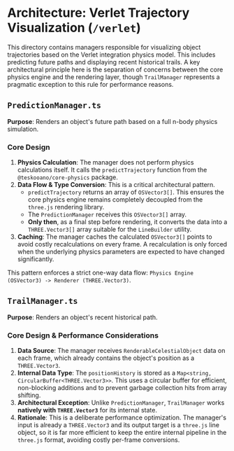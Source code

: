 # Architecture: Verlet Trajectory Visualization (`/verlet`)

This directory contains managers responsible for visualizing object trajectories based on the Verlet integration physics model. This includes predicting future paths and displaying recent historical trails. A key architectural principle here is the separation of concerns between the core physics engine and the rendering layer, though `TrailManager` represents a pragmatic exception to this rule for performance reasons.

## `PredictionManager.ts`

**Purpose**: Renders an object's future path based on a full n-body physics simulation.

### Core Design

1.  **Physics Calculation**: The manager does not perform physics calculations itself. It calls the `predictTrajectory` function from the `@teskooano/core-physics` package.
2.  **Data Flow & Type Conversion**: This is a critical architectural pattern.
    - `predictTrajectory` returns an array of `OSVector3[]`. This ensures the core physics engine remains completely decoupled from the `three.js` rendering library.
    - The `PredictionManager` receives this `OSVector3[]` array.
    - **Only then**, as a final step before rendering, it converts the data into a `THREE.Vector3[]` array suitable for the `LineBuilder` utility.
3.  **Caching**: The manager caches the calculated `OSVector3[]` points to avoid costly recalculations on every frame. A recalculation is only forced when the underlying physics parameters are expected to have changed significantly.

This pattern enforces a strict one-way data flow: `Physics Engine (OSVector3) -> Renderer (THREE.Vector3)`.

## `TrailManager.ts`

**Purpose**: Renders an object's recent historical path.

### Core Design & Performance Considerations

1.  **Data Source**: The manager receives `RenderableCelestialObject` data on each frame, which already contains the object's position as a `THREE.Vector3`.
2.  **Internal Data Type**: The `positionHistory` is stored as a `Map<string, CircularBuffer<THREE.Vector3>>`. This uses a circular buffer for efficient, non-blocking additions and to prevent garbage collection hits from array shifting.
3.  **Architectural Exception**: Unlike `PredictionManager`, `TrailManager` works **natively with `THREE.Vector3`** for its internal state.
4.  **Rationale**: This is a deliberate performance optimization. The manager's input is already a `THREE.Vector3` and its output target is a `three.js` line object, so it is far more efficient to keep the entire internal pipeline in the `three.js` format, avoiding costly per-frame conversions.
